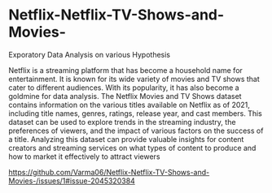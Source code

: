 # Netflix-Netflix-TV-Shows-and-Movies-
Exporatory Data Analysis on various Hypothesis


Netflix is a streaming platform that has become a household name for entertainment. It is known for its wide variety of movies and TV shows that cater to different audiences. With its popularity, it has also become a goldmine for data analysis. The Netflix Movies and TV Shows dataset contains information on the various titles available on Netflix as of 2021, including title names, genres, ratings, release year, and cast members. This dataset can be used to explore trends in the streaming industry, the preferences of viewers, and the impact of various factors on the success of a title. Analyzing this dataset can provide valuable insights for content creators and streaming services on what types of content to produce and how to market it effectively to attract viewers

https://github.com/Varma06/Netflix-Netflix-TV-Shows-and-Movies-/issues/1#issue-2045320384
